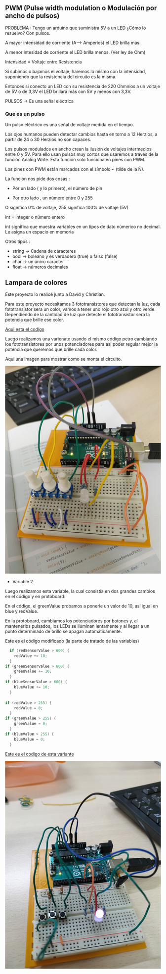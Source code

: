 ## PWM (Pulse width modulation o Modulación por ancho de pulsos)

PROBLEMA : Tengo un arduino que suministra 5V a un LED ¿Cómo lo resuelvo? Con pulsos.

A mayor intensidad de corriente (A--> Amperios) el LED brilla más.

A menor intesidad de corriente el LED brilla menos. (Ver ley de Ohm)

Intensidad = Voltaje entre Resistencia

Si subimos o bajamos el voltaje, haremos lo mismo con la intensidad, suponiendo que la resistencia del circuito es la misma.

Entonces si conecto un LED con su resistencia de 220 Ohmnios a un voltaje de 5V o de 3,3V el LED brillará más con 5V y menos con 3,3V.

PULSOS -> Es una señal eléctrica

### Que es un pulso 

Un pulso eléctrico es una señal de voltaje medida en el tiempo.

Los ojos humanos pueden detectar cambios hasta en torno a 12 Herzios, a partir de 24 o 30 Herzios no son capaces.

Los pulsos modulados en ancho crean la ilusión de voltajes intermedios entre 0 y 5V. 
Para ello usan pulsos muy cortos que usaremos a través de la función Analog Write. 
Esta función solo funciona en pines con PWM.

Los pines con PWM están marcados con el símbolo ~ (tilde de la Ñ).

La función nos pide dos cosas :

- Por un lado ( y lo primero), el número de pin

- Por otro lado , un número entre 0 y 255

O significa 0% de voltaje, 255 significa 100% de voltaje (5V)

int = integer o número entero  

int significa que muestra variables en un tipos de dato númerico no decimal. Le asigna un espacio en memoria 

Otros tipos : 

- string -> Cadena de caracteres
- bool -> boleano y es verdadero (true) o falso (false)
- char -> un único caracter
- float -> números decimales

## Lampara de colores
Este proyecto lo realicé junto a David y Christian.

Para este proyecto necesitamos 3 fototransistores que detectan la luz, cada fototransistor sera un color, vamos a tener uno rojo otro azul y otro verde.
Dependiendo de la cantidad de luz que detecte el fototransistor sera la potencia que brille ese color.

[Aqui esta el codigo](https://github.com/DavidMenCam/Arduino/blob/main/arduino_ver_7.ino)


Luego realizamos una varienate usando el mismo codigo petro cambiando los fototransistores por unos potenciadores para asi poder regular mejor la potencia que queremos que brille cada color.

Aqui una imagen para mostrar como se monta el circuito.

![](https://github.com/miguelamgel1107/Arduino/blob/main/IMG20211103140539.jpg)

* Variable 2

Luego realizamos esta variable, la cual consistía en dos grandes cambios en el código y en protoboard:

En el código, el greenValue probamos a ponerle un valor de 10, así igual en blue y redValue.

En la protoboard, cambiamos los potenciadores por botones y, al mantenerlos pulsados, los LEDs se iluminan lentamente y al llegar a un punto determinado de brillo se apagan automáticamente.

Este es el código modificado (la parte de tratado de las variables)

```C++
  if (redSensorValue > 600) {
    redValue += 10;
  }
if (greenSensorValue > 600) {
    greenValue += 10;
  }
if (blueSensorValue > 600) {
    blueValue += 10;
  }
  
if (redValue > 255) {
    redValue = 0;
  }
if (greenValue > 255) {
    greenValue = 0;
  }
if (blueValue > 255) {
    blueValue = 0;
  }
```

[Este es el codigo de esta variante](https://github.com/DavidMenCam/Arduino/blob/main/lampara_colores_variacion1/lampara_colores_variacion1.ino)



![](https://github.com/miguelamgel1107/Arduino/blob/main/IMG20211109134734.jpg)
